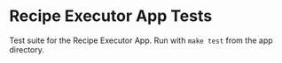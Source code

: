 # Recipe Executor App Tests

Test suite for the Recipe Executor App. Run with `make test` from the app directory.
